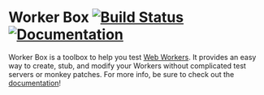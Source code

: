 # Worker Box [![Build Status](https://travis-ci.org/trentmwillis/worker-box.svg?branch=master)](https://travis-ci.org/trentmwillis/worker-box) [![Documentation](https://media.readthedocs.org/static/projects/badges/passing.svg)](https://pretty-okay.com/worker-box/)

Worker Box is a toolbox to help you test [Web Workers](https://developer.mozilla.org/en-US/docs/Web/API/Web_Workers_API). It provides an easy way to create, stub, and modify your Workers without complicated test servers or monkey patches. For more info, be sure to check out the [documentation](https://pretty-okay.com/worker-box/)!
